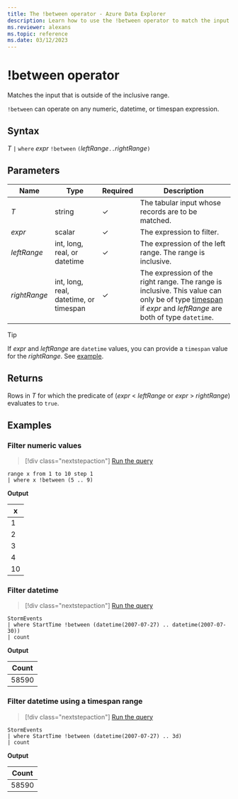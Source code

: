 ```yaml
---
title: The !between operator - Azure Data Explorer
description: Learn how to use the !between operator to match the input that is outside of the inclusive range.
ms.reviewer: alexans
ms.topic: reference
ms.date: 03/12/2023
---
```

# !between operator

Matches the input that is outside of the inclusive range.

`!between` can operate on any numeric, datetime, or timespan expression.

## Syntax

*T* `|` `where` *expr* `!between` `(`*leftRange*` .. `*rightRange*`)`

## Parameters

| Name | Type | Required | Description |
|--|--|--|--|
| *T* | string | &check;| The tabular input whose records are to be matched.|
| *expr* | scalar | &check; | The expression to filter.|
| *leftRange* | int, long, real, or datetime | &check; | The expression of the left range. The range is inclusive.|
| *rightRange* | int, long, real, datetime, or timespan | &check; | The expression of the right range. The range is inclusive. This value can only be of type [timespan](scalar-data-types/timespan.md) if *expr* and *leftRange* are both of type `datetime`.|

> [!TIP]
> If *expr* and *leftRange* are `datetime` values, you can provide a `timespan` value for the *rightRange*. See [example](#filter-datetime-using-a-timespan-range).

## Returns

Rows in *T* for which the predicate of (*expr* < *leftRange* or *expr* > *rightRange*) evaluates to `true`.

## Examples  

### Filter numeric values

> [!div class="nextstepaction"]
> <a href="https://dataexplorer.azure.com/clusters/help/databases/Samples?query=H4sIAAAAAAAAAytKzEtPVahQSCvKz1UwVCjJVzA0UCguSS1QMOSqUSjPSC0CySompZaUp6bmKWiYKujpKVhqAgAyiN4KNwAAAA==" target="_blank">Run the query</a>

```kusto
range x from 1 to 10 step 1
| where x !between (5 .. 9)
```

**Output**

|x|
|---|
|1|
|2|
|3|
|4|
|10|

### Filter datetime  

> [!div class="nextstepaction"]
> <a href="https://dataexplorer.azure.com/clusters/help/databases/Samples?query=H4sIAAAAAAAAAwsuyS/KdS1LzSsp5qpRKM9ILUpVCC5JLCoJycxNVVBMSi0pT03NU9BISSxJLQEKaRgZGJjrApGRuaaCnp4ChrixgaYm0KTk/NK8EgDn7tLlXQAAAA==" target="_blank">Run the query</a>

```kusto
StormEvents
| where StartTime !between (datetime(2007-07-27) .. datetime(2007-07-30))
| count 
```

**Output**

|Count|
|---|
|58590|

### Filter datetime using a timespan range

> [!div class="nextstepaction"]
> <a href="https://dataexplorer.azure.com/clusters/help/databases/Samples?query=H4sIAAAAAAAAAwsuyS/KdS1LzSsp5qpRKM9ILUpVCC5JLCoJycxNVVBMSi0pT03NU9BISSxJLQEKaRgZGJjrApGRuaaCnp6CcYomUF9yfmleCQDBjXU5SwAAAA==" target="_blank">Run the query</a>

```kusto
StormEvents
| where StartTime !between (datetime(2007-07-27) .. 3d)
| count 
```

**Output**

|Count|
|---|
|58590|
